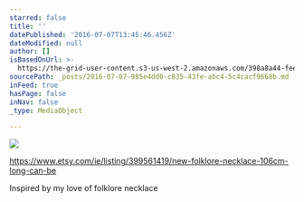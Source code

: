 ```yaml
---
starred: false
title: ''
datePublished: '2016-07-07T13:45:46.456Z'
dateModified: null
author: []
isBasedOnUrl: >-
  https://the-grid-user-content.s3-us-west-2.amazonaws.com/398a8a44-feee-45e2-9968-2a72ce5b9018.jpg
sourcePath: _posts/2016-07-07-985e4dd0-c835-43fe-abc4-5c4cacf9668b.md
inFeed: true
hasPage: false
inNav: false
_type: MediaObject

---
```

![](https://the-grid-user-content.s3-us-west-2.amazonaws.com/398a8a44-feee-45e2-9968-2a72ce5b9018.jpg)

https://www.etsy.com/ie/listing/399561419/new-folklore-necklace-106cm-long-can-be

Inspired by my love of folklore necklace